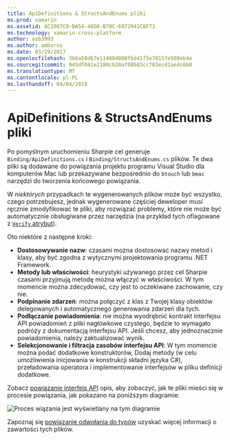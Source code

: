 ```yaml
---
title: ApiDefinitions & StructsAndEnums pliki
ms.prod: xamarin
ms.assetid: AC2087C0-BA54-46D8-B70C-6972941C8F73
ms.technology: xamarin-cross-platform
author: asb3993
ms.author: amburns
ms.date: 03/29/2017
ms.openlocfilehash: 366a50d67e114084808fbd41f5e70157e508eb4e
ms.sourcegitcommit: 945df041e2180cb20af08b83cc703ecd1aedc6b0
ms.translationtype: MT
ms.contentlocale: pl-PL
ms.lasthandoff: 04/04/2018
---
```

# <a name="apidefinitions--structsandenums-files"></a>ApiDefinitions & StructsAndEnums pliki

Po pomyślnym uruchomieniu Sharpie cel generuje `Binding/ApiDefinitions.cs` i `Binding/StructsAndEnums.cs` plików.
Te dwa pliki są dodawane do powiązania projektu programu Visual Studio dla komputerów Mac lub przekazywane bezpośrednio do `btouch` lub `bmac` narzędzi do tworzenia końcowego powiązania.

W *niektórych* przypadkach te wygenerowanych plików może być wszystko, czego potrzebujesz, jednak wygenerowane częściej deweloper musi ręcznie zmodyfikować te pliki, aby rozwiązać problemy, które nie może być automatycznie obsługiwane przez narzędzia (na przykład tych oflagowane z [ `Verify` atrybut](~/cross-platform/macios/binding/objective-sharpie/platform/verify.md)).

Oto niektóre z następne kroki:

- **Dostosowywanie nazw**: czasami można dostosować nazwy metod i klasy, aby być zgodna z wytycznymi projektowania programu .NET Framework.
- **Metody lub właściwości**: heurystyki używanego przez cel Sharpie czasami przyjmują metodę można włączyć w właściwości. W tym momencie można zdecydować, czy jest to oczekiwane zachowanie, czy nie.
- **Podpinanie zdarzeń**: można połączyć z klas z Twojej klasy obiektów delegowanych i automatycznego generowania zdarzeń dla tych.
- **Podłączanie powiadomienia**: nie można wyodrębnić kontrakt interfejsu API powiadomień z pliki nagłówkowe czystego, będzie to wymagało podróży z dokumentacją interfejsu API. Jeśli chcesz, aby jednoznacznie powiadomienia, należy zaktualizować wynik.
- **Selekcjonowanie i filtracja zasobów interfejsu API**: W tym momencie można podać dodatkowe konstruktorów, Dodaj metody (w celu umożliwienia inicjowania w konstrukcji składni języka C#), przeładowania operatora i implementowanie interfejsów w pliku definicji dodatkowe.

Zobacz [powiązanie interfejs API](~/cross-platform/macios/binding/objective-c-libraries.md) opis, aby zobaczyć, jak te pliki mieści się w procesie powiązania, jak pokazano na poniższym diagramie:

![](apidefinitions-structsandenums-images/binding-flowchart.png "Proces wiązania jest wyświetlany na tym diagramie")

Zapoznaj się [powiązanie odwołania do typów](~/cross-platform/macios/binding/binding-types-reference.md) uzyskać więcej informacji o zawartości tych plików.

